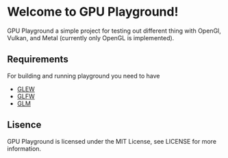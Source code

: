 # Welcome to GPU Playground!

GPU Playground a simple project for testing out different thing with OpenGl, Vulkan, and Metal (currently only OpenGL is implemented).

## Requirements
For building and running playground you need to have 
* [GLEW](http://glew.sourceforge.net/)
* [GLFW](https://www.glfw.org/)
* [GLM](https://glm.g-truc.net)

## Lisence
GPU Playground is licensed under the MIT License, see LICENSE for more information.

